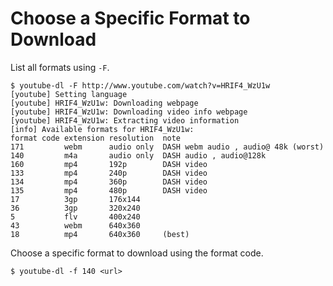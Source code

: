 # Choose a Specific Format to Download

List all formats using `-F`.

```
$ youtube-dl -F http://www.youtube.com/watch?v=HRIF4_WzU1w
[youtube] Setting language
[youtube] HRIF4_WzU1w: Downloading webpage
[youtube] HRIF4_WzU1w: Downloading video info webpage
[youtube] HRIF4_WzU1w: Extracting video information
[info] Available formats for HRIF4_WzU1w:
format code extension resolution  note 
171         webm      audio only  DASH webm audio , audio@ 48k (worst)
140         m4a       audio only  DASH audio , audio@128k
160         mp4       192p        DASH video 
133         mp4       240p        DASH video 
134         mp4       360p        DASH video 
135         mp4       480p        DASH video 
17          3gp       176x144     
36          3gp       320x240     
5           flv       400x240     
43          webm      640x360     
18          mp4       640x360     (best)
```



Choose a specific format to download using the format code.

```
$ youtube-dl -f 140 <url>
```
